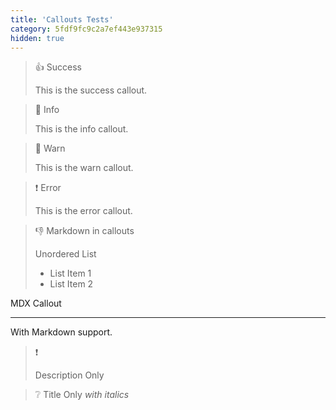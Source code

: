 ```yaml
---
title: 'Callouts Tests'
category: 5fdf9fc9c2a7ef443e937315
hidden: true
---
```


> 👍 Success
>
> This is the success callout.

> 📘 Info
>
> This is the info callout.

> 🚧 Warn
>
> This is the warn callout.

> ❗ Error
>
> This is the error callout.

> 👎 Markdown in callouts
>
> Unordered List
>
> - List Item 1
> - List Item 2

<Callout theme="error" icon="🔥">
MDX Callout

---

With Markdown support.
</Callout>

> ❗
>
> Description Only

> ❔ Title Only _with italics_
